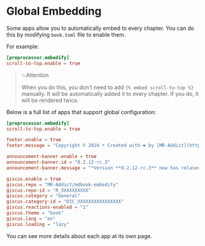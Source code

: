 # Global Embedding

Some apps allow you to automatically embed to every chapter. You can do this by modifying `book.toml` file to enable them.

For example:

```toml
[preprocessor.embedify]
scroll-to-top.enable = true
```

<!-- embed ignore begin -->

> 💥Attention
>
> When you do this, you don't need to add `{% embed scroll-to-top %}` manually. It will be automatically added it to every chapter. If you do, it will be rendered twice.

<!-- embed ignore end -->

Below is a full list of apps that support global configuration:

```toml
[preprocessor.embedify]
scroll-to-top.enable = true

footer.enable = true
footer.message = "Copyright © 2024 • Created with ❤️ by [MR-Addict](https://github.com/MR-Addict)"

announcement-banner.enable = true
announcement-banner.id = "0.2.12-rc.3"
announcement-banner.message = "*Version **0.2.12-rc.3** now has relased, check it out [here](https://github.com/MR-Addict/mdbook-embedify/releases/tag/0.2.12-rc.3).*"

giscus.enable = true
giscus.repo = "MR-Addict/mdbook-embedify"
giscus.repo-id = "R_XXXXXXXXXX"
giscus.category = "General"
giscus.category-id = "DIC_XXXXXXXXXXXXXXXX"
giscus.reactions-enabled = "1"
giscus.theme = "book"
giscus.lang = "en"
giscus.loading = "lazy"
```

You can see more details about each app at its own page.
